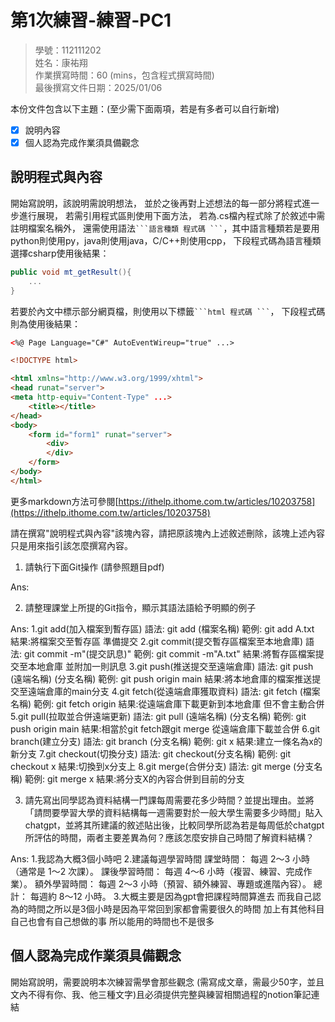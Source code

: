 # 第1次練習-練習-PC1
>
>學號：112111202
><br />
>姓名：康祐翔
><br />
>作業撰寫時間：60 (mins，包含程式撰寫時間)
><br />
>最後撰寫文件日期：2025/01/06
>

本份文件包含以下主題：(至少需下面兩項，若是有多者可以自行新增)
- [x] 說明內容
- [x] 個人認為完成作業須具備觀念

## 說明程式與內容

開始寫說明，該說明需說明想法，
並於之後再對上述想法的每一部分將程式進一步進行展現，
若需引用程式區則使用下面方法，
若為.cs檔內程式除了於敘述中需註明檔案名稱外，
還需使用語法` ```語言種類 程式碼 ``` `，其中語言種類若是要用python則使用py，java則使用java，C/C++則使用cpp，
下段程式碼為語言種類選擇csharp使用後結果：

```csharp
public void mt_getResult(){
    ...
}
```

若要於內文中標示部分網頁檔，則使用以下標籤` ```html 程式碼 ``` `，
下段程式碼則為使用後結果：

```html
<%@ Page Language="C#" AutoEventWireup="true" ...>

<!DOCTYPE html>

<html xmlns="http://www.w3.org/1999/xhtml">
<head runat="server">
<meta http-equiv="Content-Type" ...>
    <title></title>
</head>
<body>
    <form id="form1" runat="server">
        <div>
        </div>
    </form>
</body>
</html>
```
更多markdown方法可參閱[https://ithelp.ithome.com.tw/articles/10203758](https://ithelp.ithome.com.tw/articles/10203758)

請在撰寫"說明程式與內容"該塊內容，請把原該塊內上述敘述刪除，該塊上述內容只是用來指引該怎麼撰寫內容。

1. 請執行下面Git操作 (請參照題目pdf)

Ans:

2. 請整理課堂上所提的Git指令，顯示其語法語給予明顯的例子

Ans:
    1.git add(加入檔案到暫存區)
        語法:
            git add (檔案名稱)
        範例:
            git add A.txt
        結果:將檔案交至暫存區 準備提交
    2.git commit(提交暫存區檔案至本地倉庫)
        語法:
            git commit -m"(提交訊息)"
        範例:
            git commit -m"A.txt"
        結果:將暫存區檔案提交至本地倉庫 並附加一則訊息
    3.git push(推送提交至遠端倉庫)
        語法:
            git push (遠端名稱) (分支名稱)
        範例:
            git push origin main
        結果:將本地倉庫的檔案推送提交至遠端倉庫的main分支
    4.git fetch(從遠端倉庫獲取資料)
        語法:
            git fetch (檔案名稱)
        範例:
            git fetch origin
        結果:從遠端倉庫下載更新到本地倉庫 但不會主動合併
    5.git pull(拉取並合併遠端更新)
        語法:
            git pull (遠端名稱) (分支名稱)
        範例:
            git push origin main
        結果:相當於git fetch跟git merge 從遠端倉庫下載並合併
    6.git branch(建立分支)
        語法:
            git branch (分支名稱)
        範例:
            git x
        結果:建立一條名為x的新分支
    7.git checkout(切換分支)
        語法:
            git checkout(分支名稱)
        範例:
            git checkout x
        結果:切換到x分支上
    8.git merge(合併分支)
        語法:
            git merge (分支名稱)
        範例:
            git merge x
        結果:將分支X的內容合併到目前的分支

3. 請先寫出同學認為資料結構一門課每周需要花多少時間？並提出理由。並將「請問要學習大學的資料結構每一週需要對於一般大學生需要多少時間」貼入chatgpt，並將其所建議的敘述貼出後，比較同學所認為若是每周低於chatgpt所評估的時間，兩者主要差異為何？應該怎麼安排自己時間了解資料結構？


Ans:
    1.我認為大概3個小時吧 
    2.建議每週學習時間
    課堂時間： 每週 2～3 小時（通常是 1～2 次課）。
    課後學習時間： 每週 4～6 小時（複習、練習、完成作業）。
    額外學習時間： 每週 2～3 小時（預習、額外練習、專題或進階內容）。
    總計： 每週約 8～12 小時。
    3.大概主要是因為gpt會把課程時間算進去 而我自己認為的時間之所以是3個小時是因為平常回到家都會需要很久的時間 加上有其他科目 自己也會有自己想做的事 所以能用的時間也不是很多

## 個人認為完成作業須具備觀念

開始寫說明，需要說明本次練習需學會那些觀念 (需寫成文章，需最少50字，並且文內不得有你、我、他三種文字)且必須提供完整與練習相關過程的notion筆記連結